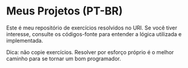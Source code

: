 # Meus Projetos (PT-BR)

Este é meu repositório de exercícios resolvidos no URI.
Se você tiver interesse, consulte os códigos-fonte para entender a
lógica utilizada e implementada.

Dica: não copie exercícios. Resolver por esforço próprio é o melhor caminho
para se tornar um bom programador.
